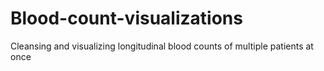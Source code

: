 # Blood-count-visualizations
Cleansing and visualizing longitudinal blood counts of multiple patients at once
